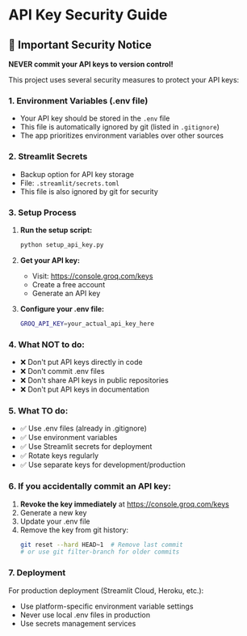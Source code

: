 # API Key Security Guide

## 🔐 Important Security Notice

**NEVER commit your API keys to version control!**

This project uses several security measures to protect your API keys:

### 1. Environment Variables (.env file)
- Your API key should be stored in the `.env` file
- This file is automatically ignored by git (listed in `.gitignore`)
- The app prioritizes environment variables over other sources

### 2. Streamlit Secrets
- Backup option for API key storage
- File: `.streamlit/secrets.toml`
- This file is also ignored by git for security

### 3. Setup Process

1. **Run the setup script:**
   ```bash
   python setup_api_key.py
   ```

2. **Get your API key:**
   - Visit: https://console.groq.com/keys
   - Create a free account
   - Generate an API key

3. **Configure your .env file:**
   ```bash
   GROQ_API_KEY=your_actual_api_key_here
   ```

### 4. What NOT to do:
- ❌ Don't put API keys directly in code
- ❌ Don't commit .env files
- ❌ Don't share API keys in public repositories
- ❌ Don't put API keys in documentation

### 5. What TO do:
- ✅ Use .env files (already in .gitignore)
- ✅ Use environment variables
- ✅ Use Streamlit secrets for deployment
- ✅ Rotate keys regularly
- ✅ Use separate keys for development/production

### 6. If you accidentally commit an API key:
1. **Revoke the key immediately** at https://console.groq.com/keys
2. Generate a new key
3. Update your .env file
4. Remove the key from git history:
   ```bash
   git reset --hard HEAD~1  # Remove last commit
   # or use git filter-branch for older commits
   ```

### 7. Deployment
For production deployment (Streamlit Cloud, Heroku, etc.):
- Use platform-specific environment variable settings
- Never use local .env files in production
- Use secrets management services
